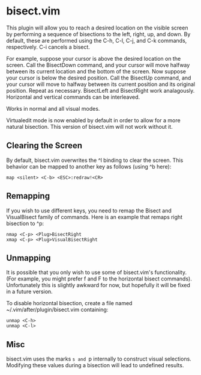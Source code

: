 bisect.vim
==========

This plugin will allow you to reach a desired location on the visible
screen by performing a sequence of bisections to the left, right, up,
and down.  By default, these are performed using the C-h, C-l,
C-j, and C-k commands, respectively.  C-i cancels a bisect.

For example, suppose your cursor is above the desired location on the
screen.  Call the BisectDown command, and your cursor will move halfway
between its current location and the bottom of the screen.  Now suppose
your cursor is below the desired position.  Call the BisectUp command,
and your cursor will move to halfway between its current position and
its original position.  Repeat as necessary.  BisectLeft and BisectRight
work analagously.  Horizontal and vertical commands can be interleaved.

Works in normal and all visual modes.

Virtualedit mode is now enabled by default in order to allow for a more
natural bisection.  This version of bisect.vim will not work without it.

Clearing the Screen
----------------------

By default, bisect.vim overwrites the ^l binding to clear the screen.
This behavior can be mapped to another key as follows (using ^b here):

    map <silent> <C-b> <ESC>:redraw!<CR>

Remapping
---------

If you wish to use different keys, you need to remap the <Plug>Bisect and
<Plug>VisualBisect family of commands.  Here is an example that remaps right
bisection to ^p:

    nmap <C-p> <Plug>BisectRight
    xmap <C-p> <Plug>VisualBisectRight


Unmapping
---------

It is possible that you only wish to use some of bisect.vim's functionality.
(For example, you might prefer f and F to the horizontal bisect commands).
Unfortunately this is slightly awkward for now, but hopefully it will be fixed
in a future version.

To disable horizontal bisection, create a file named
~/.vim/after/plugin/bisect.vim containing:

    unmap <C-h>
    unmap <C-l>

Misc
----

bisect.vim uses the marks `s and `p internally to construct visual
selections.  Modifying these values during a bisection will lead to undefined
results.
